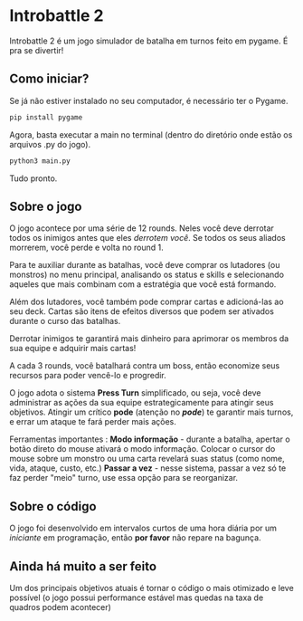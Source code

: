 # Introbattle 2

Introbattle 2 é um jogo simulador de batalha em turnos feito em pygame. É pra se divertir!

## Como iniciar?

Se já não estiver instalado no seu computador, é necessário ter o Pygame.

```bash
pip install pygame
```
Agora, basta executar a main no terminal (dentro do diretório onde estão os arquivos .py do jogo).

```bash
python3 main.py
```

Tudo pronto.
## Sobre o jogo
O jogo acontece por uma série de 12 rounds. Neles você deve derrotar todos os inimigos antes que eles _derrotem você_. Se todos os seus aliados morrerem, você perde e volta no round 1.

Para te auxiliar durante as batalhas, você deve comprar os lutadores (ou monstros) no menu principal, analisando os status e skills e selecionando aqueles que mais combinam com a estratégia que você está formando.

Além dos lutadores, você também pode comprar cartas e adicioná-las ao seu deck. Cartas são itens de efeitos diversos que podem ser ativados durante o curso das batalhas.

Derrotar inimigos te garantirá mais dinheiro para aprimorar os membros da sua equipe e adquirir mais cartas!

A cada 3 rounds, você batalhará contra um boss, então economize seus recursos para poder vencê-lo e progredir.

O jogo adota o sistema **Press Turn** simplificado, ou seja, você deve administrar as ações da sua equipe estrategicamente para atingir seus objetivos. Atingir um crítico **pode** (atenção no **_pode_**) te garantir mais turnos, e errar um ataque te fará perder mais ações.

Ferramentas importantes :
**Modo informação** - durante a batalha, apertar o botão direto do mouse ativará o modo informação. Colocar o cursor do mouse sobre um monstro ou uma carta revelará suas status (como nome, vida, ataque, custo, etc.)
**Passar a vez** - nesse sistema, passar a vez só te faz perder "meio" turno, use essa opção para se reorganizar.

## Sobre o código
O jogo foi desenvolvido em intervalos curtos de uma hora diária por um _iniciante_ em programação, então **por favor** não repare na bagunça.

## Ainda há muito a ser feito

Um dos principais objetivos atuais é tornar o código o mais otimizado e leve possível (o jogo possui performance estável mas quedas na taxa de quadros podem acontecer)

